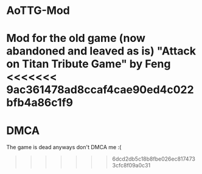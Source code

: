 # AoTTG-Mod
Mod for the old game (now abandoned and leaved as is) "Attack on Titan Tribute Game" by Feng
<<<<<<< 9ac361478ad8ccaf4cae90ed4c022bfb4a86c1f9
=======

# DMCA
The game is dead anyways don't DMCA me :(
>>>>>>> 6dcd2db5c18b8fbe026ec8174733cfc8f09a0c31
